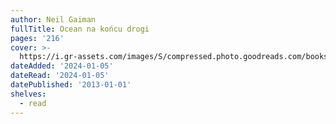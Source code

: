 ```yaml
---
author: Neil Gaiman
fullTitle: Ocean na końcu drogi
pages: '216'
cover: >-
  https://i.gr-assets.com/images/S/compressed.photo.goodreads.com/books/1381719113l/18524643.jpg
dateAdded: '2024-01-05'
dateRead: '2024-01-05'
datePublished: '2013-01-01'
shelves:
  - read
---
```

